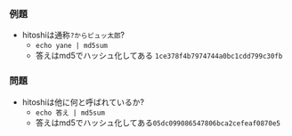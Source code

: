 ### 例題
- hitoshiは通称`?からピュッ太郎`?
  - `echo yane | md5sum`
  - 答えはmd5でハッシュ化してある `1ce378f4b7974744a0bc1cdd799c30fb`
### 問題
- hitoshiは他に何と呼ばれているか?
  - `echo 答え | md5sum`
  - 答えはmd5でハッシュ化してある`05dc099086547806bca2cefeaf0870e5`
